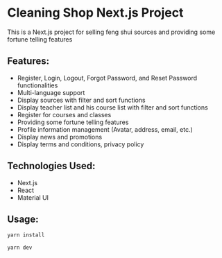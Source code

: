 # Cleaning Shop Next.js Project

This is a Next.js project for selling feng shui sources and providing some fortune telling features

## Features:

- Register, Login, Logout, Forgot Password, and Reset Password functionalities
- Multi-language support
- Display sources with filter and sort functions
- Display teacher list and his course list with filter and sort functions
- Register for courses and classes
- Providing some fortune telling features
- Profile information management (Avatar, address, email, etc.)
- Display news and promotions
- Display terms and conditions, privacy policy

## Technologies Used:

- Next.js
- React
- Material UI

## Usage:

```bash
yarn install

yarn dev
```